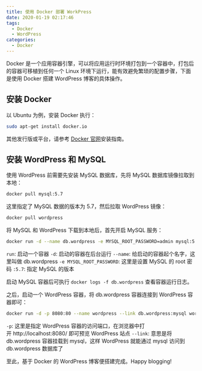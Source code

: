```yaml
---
title: 使用 Docker 部署 WorkPress
date: 2020-01-19 02:17:46
tags:
  - Docker
  - WordPress
categories:
  - Docker
---
```


Docker 是一个应用容器引擎，可以将应用运行时环境打包到一个容器中，打包后的容器可移植到任何一个 Linux 环境下运行，能有效避免繁琐的配置步骤，下面是使用 Docker 搭建 WordPress 博客的具体操作。

## 安装 Docker

以 Ubuntu 为例，安装 Docker 执行：
``` bash
sudo apt-get install docker.io
```
其他发行版或平台，请参考 [Docker 官网](https://docs.docker.com/)安装指南。

## 安装 WordPress 和 MySQL

使用 WordPress 前需要先安装 MySQL 数据库，先将 MySQL 数据库镜像拉取到本地：
``` bash
docker pull mysql:5.7
```

这里指定了 MySQL 数据的版本为 5.7，然后拉取 WordPress 镜像：

``` bash
docker pull wordpress
```

将 MySQL 和 WordPress 下载到本地后，首先开启 MySQL 服务：
``` bash
docker run -d --name db.wordpress -e MYSQL_ROOT_PASSWORD=admin mysql:5.7
```
`run`: 启动一个容器
`-d`: 启动的容器在后台运行
`--name`: 给启动的容器起个名字，这里叫做 db.wordpress
`-e MYSQL_ROOT_PASSWORD`: 这里是设置 MySQL 的 root 密码
`:5.7`: 指定 MySQL 的版本

启动 MySQL 容器后可执行 `docker logs -f db.wordpress` 查看容器运行日志。

之后，启动一个 WordPress 容器，将 db.wordpress 容器连接到 WordPress 容器即可：

```bash
docker run -d -p 8080:80 --name wordpress --link db.wordpress:mysql wordpress
```

`-p`: 这里是指定 WordPress 容器的访问端口，在浏览器中打开 http://localhost:8080/ 即可预览 WordPress 站点
`--link`: 意思是将 db.wordpress 容器挂载到 mysql，这样 WordPress 就能通过 mysql 访问到 db.wordpress 数据库了

至此，基于 Docker 的 WordPress 博客便搭建完成。Happy blogging!
